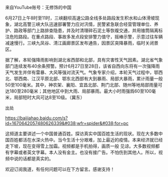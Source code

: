 

来自YouTube账号：无修饰的中国

6月27日上午8时至11时，三峡翻坝高速公路全线多处路段发生积水和山体滑坡现象，湖北高警三峡大队迅速部署警力应对汛情，民警紧急联合经营管理单位、养护、路政等部门上路排查隐患，并及时清理碎石泥土等恢複交通，并用锥筒隔离标注危险路段。在重点路段、事故多发点段安排警力值守，摇棒示警，示意过往车辆减速慢行。三峡九凤谷、清江画廊景区发布通告，因景区突降暴雨，临时关闭景区。

据了解，本轮强降雨影响到湖北省西部和北部，具有灾害性天气因素。湖北省气象部门连续发布40余条预警。预计6月27日至28日，该省自西向东将有一次强降雨天气发生并伴有雷暴、大风等强对流天气。气象专家介绍，本轮天气过程中，鄂西北、鄂西南、江汉平原北部、鄂东北西部有大到暴雨、局部大暴雨，累计雨量一般50至100毫米。其中，神农架、襄阳、宜昌北部、荆门北部、随州等地局部雨量可达180至280毫米；其他地区中到大雨、局部暴雨。最大小时雨强爲60至100毫米，局部短时大风可达8至10级。（冀东）

出处

https://baijiahao.baidu.com/s?id=1670642057480626339&#038;wfr=spider&#038;for=pc

这频道主要讲述一个中国普通百姓。探访真实中国百姓生活的现状。现在大多数中国百姓都活在水深火热中。当今生活十分艰难，加上最近的疫情。本来经济就已经走下坡，现在变得雪上加霜。视频都是手机拍得，画质一般 见谅。大多数视频都有字幕或者英文字幕。本人没有金主。也没有接广告。不怕伤到其他人。所以，视频中说的话都是真实的。

欢迎订阅我道，有任何问题可以在下方留言。感谢支持！


